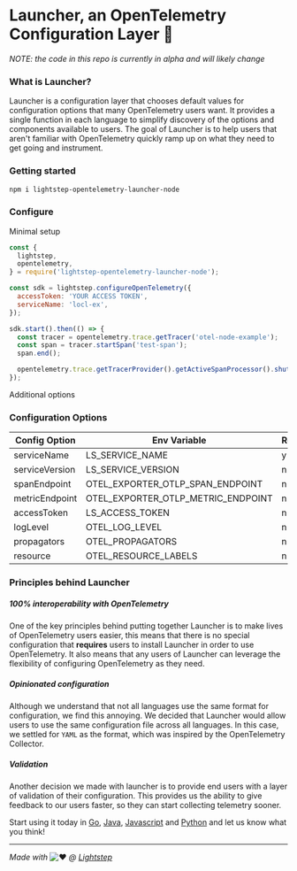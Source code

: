 # Launcher, an OpenTelemetry Configuration Layer 🚀

_NOTE: the code in this repo is currently in alpha and will likely change_

### What is Launcher?

Launcher is a configuration layer that chooses default values for configuration options that many OpenTelemetry users want. It provides a single function in each language to simplify discovery of the options and components available to users. The goal of Launcher is to help users that aren't familiar with OpenTelemetry quickly ramp up on what they need to get going and instrument.

### Getting started

```bash
npm i lightstep-opentelemetry-launcher-node
```

### Configure

Minimal setup

```javascript
const {
  lightstep,
  opentelemetry,
} = require('lightstep-opentelemetry-launcher-node');

const sdk = lightstep.configureOpenTelemetry({
  accessToken: 'YOUR ACCESS TOKEN',
  serviceName: 'locl-ex',
});

sdk.start().then(() => {
  const tracer = opentelemetry.trace.getTracer('otel-node-example');
  const span = tracer.startSpan('test-span');
  span.end();

  opentelemetry.trace.getTracerProvider().getActiveSpanProcessor().shutdown();
});
```

Additional options

### Configuration Options

| Config Option  | Env Variable                       | Required | Default                                            |
| -------------- | ---------------------------------- | -------- | -------------------------------------------------- |
| serviceName    | LS_SERVICE_NAME                    | y        | -                                                  |
| serviceVersion | LS_SERVICE_VERSION                 | n        | unknown                                            |
| spanEndpoint   | OTEL_EXPORTER_OTLP_SPAN_ENDPOINT   | n        | https://ingest.lightstep.com:443/api/v2/otel/trace |
| metricEndpoint | OTEL_EXPORTER_OTLP_METRIC_ENDPOINT | n        | https://ingest.lightstep.com:443/metrics           |
| accessToken    | LS_ACCESS_TOKEN                    | n        | -                                                  |
| logLevel       | OTEL_LOG_LEVEL                     | n        | info                                               |
| propagators    | OTEL_PROPAGATORS                   | n        | b3                                                 |
| resource       | OTEL_RESOURCE_LABELS               | n        | -                                                  |

### Principles behind Launcher

##### 100% interoperability with OpenTelemetry

One of the key principles behind putting together Launcher is to make lives of OpenTelemetry users easier, this means that there is no special configuration that **requires** users to install Launcher in order to use OpenTelemetry. It also means that any users of Launcher can leverage the flexibility of configuring OpenTelemetry as they need.

##### Opinionated configuration

Although we understand that not all languages use the same format for configuration, we find this annoying. We decided that Launcher would allow users to use the same configuration file across all languages. In this case, we settled for `YAML` as the format, which was inspired by the OpenTelemetry Collector.

##### Validation

Another decision we made with launcher is to provide end users with a layer of validation of their configuration. This provides us the ability to give feedback to our users faster, so they can start collecting telemetry sooner.

Start using it today in [Go](https://github.com/lightstep/otel-launcher-go), [Java](https://github.com/lightstep/otel-launcher-java), [Javascript](https://github.com/lightstep/otel-launcher-node) and [Python](https://github.com/lightstep/otel-launcher-python) and let us know what you think!

---

_Made with_ ![:heart:](https://a.slack-edge.com/production-standard-emoji-assets/10.2/apple-medium/2764-fe0f.png) _@ [Lightstep](http://lightstep.com/)_
